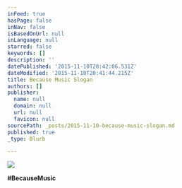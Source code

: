 ```yaml
---
inFeed: true
hasPage: false
inNav: false
isBasedOnUrl: null
inLanguage: null
starred: false
keywords: []
description: ''
datePublished: '2015-11-10T20:42:06.531Z'
dateModified: '2015-11-10T20:41:44.215Z'
title: Because Music Slogan
authors: []
publisher:
  name: null
  domain: null
  url: null
  favicon: null
sourcePath: _posts/2015-11-10-because-music-slogan.md
published: true
_type: Blurb

---
```

![](https://the-grid-user-content.s3-us-west-2.amazonaws.com/8aae4b4f-3cc9-4296-8a5d-1477abe5e7cb.png)

**\#BecauseMusic**